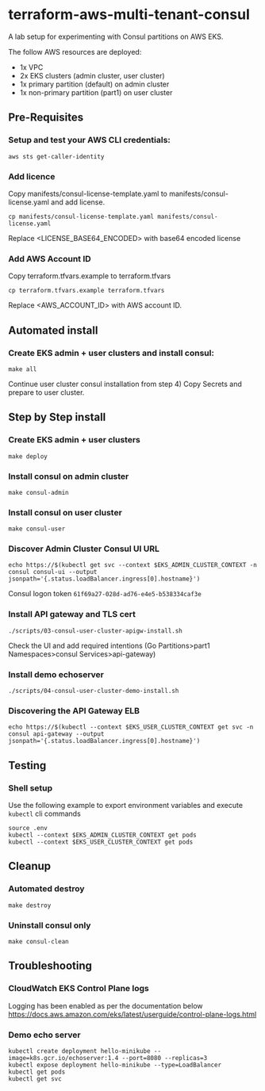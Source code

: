 # terraform-aws-multi-tenant-consul
A lab setup for experimenting with Consul partitions on AWS EKS.

The follow AWS resources are deployed:
- 1x VPC
- 2x EKS clusters (admin cluster, user cluster)
- 1x primary partition (default) on admin cluster
- 1x non-primary partition (part1) on user cluster

## Pre-Requisites
### Setup and test your AWS CLI credentials:
```
aws sts get-caller-identity
```
### Add licence 
Copy manifests/consul-license-template.yaml to manifests/consul-license.yaml and add license.
```
cp manifests/consul-license-template.yaml manifests/consul-license.yaml
```
Replace <LICENSE_BASE64_ENCODED> with base64 encoded license

### Add AWS Account ID 
Copy terraform.tfvars.example to terraform.tfvars
```
cp terraform.tfvars.example terraform.tfvars
```
Replace <AWS_ACCOUNT_ID> with AWS account ID.

## Automated install
### Create EKS admin + user clusters and install consul:
```
make all
```
Continue user cluster consul installation from step 4) Copy Secrets and prepare to user cluster.

## Step by Step install
### Create EKS admin + user clusters 
```
make deploy
```
### Install consul on admin cluster
```
make consul-admin
```

### Install consul on user cluster
```
make consul-user
```

### Discover Admin Cluster Consul UI URL
```
echo https://$(kubectl get svc --context $EKS_ADMIN_CLUSTER_CONTEXT -n consul consul-ui --output jsonpath='{.status.loadBalancer.ingress[0].hostname}')
```
Consul logon token `61f69a27-028d-ad76-e4e5-b538334caf3e`

### Install API gateway and TLS cert
```
./scripts/03-consul-user-cluster-apigw-install.sh
```
Check the UI and add required intentions (Go Partitions>part1 Namespaces>consul Services>api-gateway)

### Install demo echoserver
```
./scripts/04-consul-user-cluster-demo-install.sh
```

### Discovering the API Gateway ELB
```
echo https://$(kubectl --context $EKS_USER_CLUSTER_CONTEXT get svc -n consul api-gateway --output jsonpath='{.status.loadBalancer.ingress[0].hostname}')
```

## Testing
### Shell setup
Use the following example to export environment variables and execute `kubectl` cli commands
```
source .env
kubectl --context $EKS_ADMIN_CLUSTER_CONTEXT get pods
kubectl --context $EKS_USER_CLUSTER_CONTEXT get pods
```

## Cleanup
### Automated destroy
```
make destroy
```
### Uninstall consul only
```
make consul-clean
```

## Troubleshooting
### CloudWatch EKS Control Plane logs
Logging has been enabled as per the documentation below
https://docs.aws.amazon.com/eks/latest/userguide/control-plane-logs.html

### Demo echo server
```
kubectl create deployment hello-minikube --image=k8s.gcr.io/echoserver:1.4 --port=8080 --replicas=3
kubectl expose deployment hello-minikube --type=LoadBalancer
kubectl get pods
kubectl get svc
```